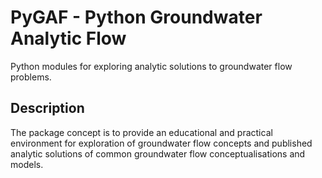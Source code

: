 # PyGAF - Python **G**roundwater **A**nalytic **F**low

Python modules for exploring analytic solutions to groundwater flow problems.

## Description
The package concept is to provide an educational and practical
environment for exploration of groundwater flow concepts and published
analytic solutions of common groundwater flow conceptualisations and models.
